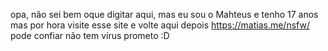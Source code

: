 opa, não sei bem oque digitar aqui, mas eu sou o Mahteus e tenho 17 anos mas por hora visite esse site e volte aqui depois
https://matias.me/nsfw/
pode confiar não tem vírus prometo :D
